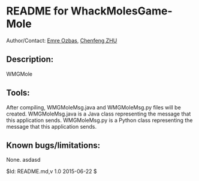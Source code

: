 # README for WhackMolesGame-Mole
Author/Contact: [Emre Ozbas](mailto:emre@gmail.com), [Chenfeng ZHU](mailto:zhuchenf@gmail.com)

## Description:

WMGMole

## Tools:

After compiling, WMGMoleMsg.java and WMGMoleMsg.py files will be created. WMGMoleMsg.java is a Java class representing the message that
this application sends. WMGMoleMsg.py is a Python class representing the message that this application sends.

## Known bugs/limitations:

None.
asdasd

$Id: README.md,v 1.0 2015-06-22 $

